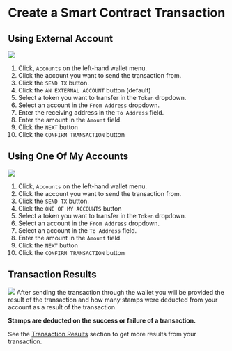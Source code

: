 
# Create a Smart Contract Transaction


## Using External Account

![](../../img/wallet/gif/simple_transactions_create1.gif)

1. Click, `Accounts` on the left-hand wallet menu.
2. Click the account you want to send the transaction from.
3. Click the `SEND TX` button. 
4. Click the `AN EXTERNAL ACCOUNT` button (default)
5. Select a token you want to transfer in the `Token` dropdown.
6. Select an account in the `From Address` dropdown.
7. Enter the receiving address in the `To Address` field.
8. Enter the amount in the `Amount` field.
9. Click the `NEXT` button
10. Click the `CONFIRM TRANSACTION` button

## Using One Of My Accounts

![](../../img/wallet/gif/simple_transactions_create2.gif)

1. Click, `Accounts` on the left-hand wallet menu.
2. Click the account you want to send the transaction from.
3. Click the `SEND TX` button. 
4. Click the `ONE OF MY ACCOUNTS` button
5. Select a token you want to transfer in the `Token` dropdown.
6. Select an account in the `From Address` dropdown.
7. Select an account in the `To Address` field.
8. Enter the amount in the `Amount` field.
9. Click the `NEXT` button
10. Click the `CONFIRM TRANSACTION` button


## Transaction Results
![](../../img/wallet/wallet_transaction_success.png)
After sending the transaction through the wallet you will be provided the result of the transaction and how many stamps were deducted from your account as a result of the transaction.

**Stamps are deducted on the success or failure of a transaction.**

See the <u>[Transaction Results](/docs/wallet/transactions_result)</u> section to get more results from your transaction.